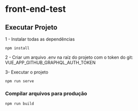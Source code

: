 # front-end-test

## Executar Projeto
1 -  Instalar todas as dependências

```
npm install
```
2 - Criar um arquivo .env na raíz do projeto com o token do git: VUE_APP_GITHUB_GRAPHQL_AUTH_TOKEN

3- Executar o projeto
```
npm run serve
```

### Compilar arquivos para produção
```
npm run build
```
